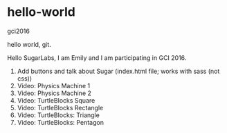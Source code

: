 # hello-world
gci2016

hello world, git.

Hello SugarLabs, I am Emily and I am participating in GCI 2016.

1. Add buttons and talk about Sugar (index.html file; works with sass (not css))
2. Video: Physics Machine 1
3. Video: Physics Machine 2
4. Video: TurtleBlocks Square
5. Video: TurtleBlocks Rectangle
6. Video: TurtleBlocks: Triangle
7. Video: TurtleBlocks: Pentagon
